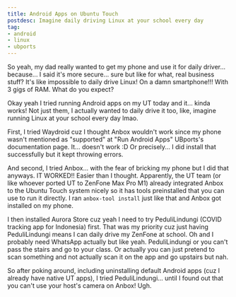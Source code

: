 ```yaml
---
title: Android Apps on Ubuntu Touch
postdesc: Imagine daily driving Linux at your school every day
tag:
- android
- linux
- ubports
---
```


So yeah, my dad really wanted to get my phone and use it for daily driver... because... I said it's more secure... sure but like for what, real business stuff? It's like impossible to daily drive Linux! On a damn smartphone!!! With 3 gigs of RAM. What do you expect?

Okay yeah I tried running Android apps on my UT today and it... kinda works! Not just them, I actually wanted to daily drive it too, like, imagine running Linux at your school every day lmao.

First, I tried Waydroid cuz I thought Anbox wouldn't work since my phone wasn't mentioned as "supported" at "Run Android Apps" UBports's documentation page. It... doesn't work :D Or precisely... I did install that successfully but it kept throwing errors.

And second, I tried Anbox... with the fear of bricking my phone but I did that anyways. IT WORKED!! Easier than I thought. Apparently, the UT team (or like whoever ported UT to ZenFone Max Pro M1) already integrated Anbox to the Ubuntu Touch system nicely so it has tools preinstalled that you can use to run it directly. I ran `anbox-tool install` just like that and Anbox got installed on my phone.

I then installed Aurora Store cuz yeah I need to try PeduliLindungi (COVID tracking app for Indonesia) first. That was my priority cuz just having PeduliLindungi means I can daily drive my ZenFone at school. Oh and I probably need WhatsApp actually but like yeah. PeduliLindungi or you can't pass the stairs and go to your class. Or actually you can just pretend to scan something and not actually scan it on the app and go upstairs but nah.

So after poking around, including uninstalling default Android apps (cuz I already have native UT apps), I tried PeduliLindungi... until I found out that you can't use your host's camera on Anbox! Ugh.

